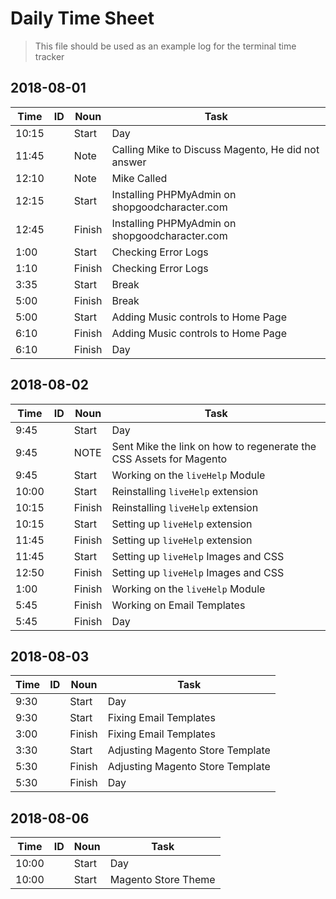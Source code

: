 # Daily Time Sheet

> This file should be used as an example log for the terminal time tracker

## 2018-08-01

Time  | ID  | Noun   | Task
---   | --- | ---    | ---
10:15 |     | Start  | Day
11:45 |     | Note   | Calling Mike to Discuss Magento, He did not answer
12:10 |     | Note   | Mike Called
12:15 |     | Start  | Installing PHPMyAdmin on shopgoodcharacter.com
12:45 |     | Finish | Installing PHPMyAdmin on shopgoodcharacter.com
1:00  |     | Start  | Checking Error Logs
1:10  |     | Finish | Checking Error Logs
3:35  |     | Start  | Break
5:00  |     | Finish | Break
5:00  |     | Start  | Adding Music controls to Home Page
6:10  |     | Finish | Adding Music controls to Home Page
6:10  |     | Finish | Day

## 2018-08-02

Time  | ID  | Noun   | Task
---   | --- | ---    | ---
9:45  |     | Start  | Day
9:45  |     | NOTE   | Sent Mike the link on how to regenerate the CSS Assets for Magento
9:45  |     | Start  | Working on the `liveHelp` Module
10:00 |     | Start  | Reinstalling `liveHelp` extension
10:15 |     | Finish | Reinstalling `liveHelp` extension
10:15 |     | Start  | Setting up `liveHelp` extension
11:45 |     | Finish | Setting up `liveHelp` extension
11:45 |     | Start  | Setting up `liveHelp` Images and CSS
12:50 |     | Finish | Setting up `liveHelp` Images and CSS
1:00  |     | Finish | Working on the `liveHelp` Module
5:45  |     | Finish | Working on Email Templates
5:45  |     | Finish | Day

## 2018-08-03

Time  | ID  | Noun   | Task
---   | --- | ---    | ---
9:30  |     | Start  | Day
9:30  |     | Start  | Fixing Email Templates
3:00  |     | Finish | Fixing Email Templates
3:30  |     | Start  | Adjusting Magento Store Template
5:30  |     | Finish | Adjusting Magento Store Template
5:30  |     | Finish | Day

## 2018-08-06

Time  | ID  | Noun   | Task
---   | --- | ---    | ---
10:00 |     | Start  | Day
10:00 |     | Start  | Magento Store Theme